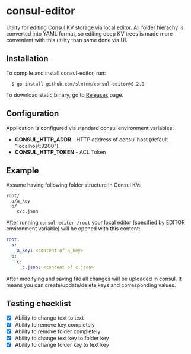 # consul-editor

Utility for editing Consul KV storage via local editor. All folder 
hierachy is converted into YAML format, so editing deep KV trees is made 
more convenient with this utility than same done via UI.

## Installation
To compile and install consul-editor, run:
```console
  $ go install github.com/slmtnm/consul-editor@0.2.0
```

To download static binary, go to [Releases](https://github.com/slmtnm/consul-editor/releases) page.

## Configuration

Application is configured via standard consul environment variables:

* **CONSUL_HTTP_ADDR** - HTTP address of consul host (default "localhost:9200")
* **CONSUL_HTTP_TOKEN** - ACL Token

## Example
Assume having following folder structure in Consul KV:
```
root/
  a/a_key
  b/
    c/c.json
```

After running `consul-editor /root` your local editor (specified by 
EDITOR environment variable) will be opened with this content:
```yaml
root:
  a:
    a_key: <content of a_key>
  b:
    c:
      c.json: <content of c.json>
```

After modifying and saving file all changes will be uploaded in consul. It
means you can create/update/delete keys and corresponding values.

## Testing checklist

- [x] Ability to change text to text
- [x] Ability to remove key completely
- [x] Ability to remove folder completely
- [x] Ability to change text key to folder key
- [x] Ability to change folder key to text key
